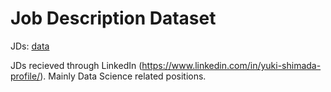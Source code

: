 # Job Description Dataset

JDs: [data](./data)  

JDs recieved through LinkedIn (https://www.linkedin.com/in/yuki-shimada-profile/). Mainly Data Science related positions. 
